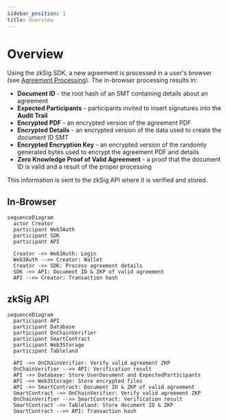 ```yaml
---
sidebar_position: 1
title: Overview
---
```


# Overview

Using the zkSig SDK, a new agreement is processed in a user's browser (see [Agreement Processing](./agreement-processing.md)).
The in-browser processing results in:

- **Document ID** - the root hash of an SMT containing details about an agreement
- **Expected Participants** - participants invited to insert signatures into the **Audit Trail**
- **Encrypted PDF** - an encrypted version of the agreement PDF
- **Encrypted Details** - an encrypted version of the data used to create the document ID SMT
- **Encrypted Encryption Key** - an encrypted version of the randomly generated bytes used to encrypt the agreement PDF and details
- **Zero Knowledge Proof of Valid Agreement** - a proof that the document ID is valid and a result of the proper processing

This information is sent to the zkSig API where it is verified and stored.

## In-Browser

```mermaid
sequenceDiagram
  actor Creator
  participant Web3Auth
  participant SDK
  participant API

  Creator ->> Web3Auth: Login
  Web3Auth -->> Creator: Wallet
  Creator ->> SDK: Process agreement details
  SDK ->> API: Document ID & ZKP of valid agreement
  API -->> Creator: Transaction hash
```

## zkSig API

```mermaid
sequenceDiagram
  participant API
  participant Database
  participant OnChainVerifier
  participant SmartContract
  participant Web3Storage
  participant Tableland

  API ->> OnChainVerifier: Verify valid agreement ZKP
  OnChainVerifier -->> API: Verification result
  API ->> Database: Store UserDocument and ExpectedParticipants
  API ->> Web3Storage: Store encrypted files
  API ->> SmartContract: Document ID & ZKP of valid agreement
  SmartContract ->> OnChainVerifier: Verify valid agreement ZKP
  OnChainVerifier -->> SmartContract: Verification result
  SmartContract ->> Tableland: Store document ID & ZKP
  SmartContract -->> API: Transaction hash
```

